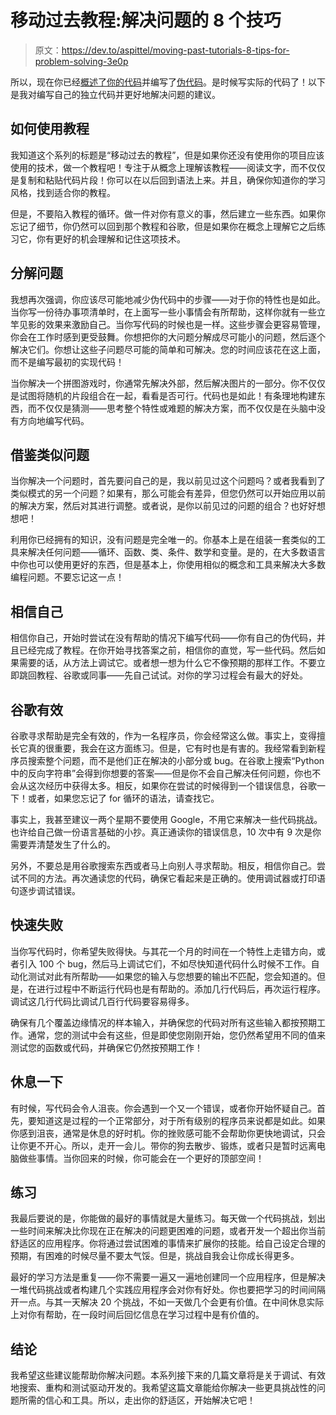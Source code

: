 # 移动过去教程:解决问题的 8 个技巧

> 原文：<https://dev.to/aspittel/moving-past-tutorials-8-tips-for-problem-solving-3e0p>

所以，现在你已经[概述了你的代码](https://dev.to/aspittel/moving-past-tutorials-pseudocode-13a6)并编写了[伪代码](https://dev.to/aspittel/moving-past-tutorials-pseudocode-13a6)。是时候写实际的代码了！以下是我对编写自己的独立代码并更好地解决问题的建议。

## 如何使用教程

我知道这个系列的标题是“移动过去的教程”，但是如果你还没有使用你的项目应该使用的技术，做一个教程吧！专注于从概念上理解该教程——阅读文字，而不仅仅是复制和粘贴代码片段！你可以在以后回到语法上来。并且，确保你知道你的学习风格，找到适合你的教程。

但是，不要陷入教程的循环。做一件对你有意义的事，然后建立一些东西。如果你忘记了细节，你仍然可以回到那个教程和谷歌，但是如果你在概念上理解它之后练习它，你有更好的机会理解和记住这项技术。

## 分解问题

我想再次强调，你应该尽可能地减少伪代码中的步骤——对于你的特性也是如此。当你写一份待办事项清单时，在上面写一些小事情会有所帮助，这样你就有一些立竿见影的效果来激励自己。当你写代码的时候也是一样。这些步骤会更容易管理，你会在工作时感到更受鼓舞。你想把你的大问题分解成尽可能小的问题，然后逐个解决它们。你想让这些子问题尽可能的简单和可解决。您的时间应该花在这上面，而不是编写最初的实现代码！

当你解决一个拼图游戏时，你通常先解决外部，然后解决图片的一部分。你不仅仅是试图将随机的片段组合在一起，看看是否可行。代码也是如此！有条理地构建东西，而不仅仅是猜测——思考整个特性或难题的解决方案，而不仅仅是在头脑中没有方向地编写代码。

## 借鉴类似问题

当你解决一个问题时，首先要问自己的是，我以前见过这个问题吗？或者我看到了类似模式的另一个问题？如果有，那么可能会有差异，但您仍然可以开始应用以前的解决方案，然后对其进行调整。或者说，是你以前见过的问题的组合？也好好想想吧！

利用你已经拥有的知识，没有问题是完全唯一的。你基本上是在组装一套类似的工具来解决任何问题——循环、函数、类、条件、数学和变量。是的，在大多数语言中你也可以使用更好的东西，但是基本上，你使用相似的概念和工具来解决大多数编程问题。不要忘记这一点！

## 相信自己

相信你自己，开始时尝试在没有帮助的情况下编写代码——你有自己的伪代码，并且已经完成了教程。在你开始寻找答案之前，相信你的直觉，写一些代码。然后如果需要的话，从方法上调试它。或者想一想为什么它不像预期的那样工作。不要立即跳回教程、谷歌或同事——先自己试试。对你的学习过程会有最大的好处。

## 谷歌有效

谷歌寻求帮助是完全有效的，作为一名程序员，你会经常这么做。事实上，变得擅长它真的很重要，我会在这方面练习。但是，它有时也是有害的。我经常看到新程序员搜索整个问题，而不是他们正在解决的小部分或 bug。在谷歌上搜索“Python 中的反向字符串”会得到你想要的答案——但是你不会自己解决任何问题，你也不会从这次经历中获得太多。相反，如果你在尝试的时候得到一个错误信息，谷歌一下！或者，如果您忘记了 for 循环的语法，请查找它。

事实上，我甚至建议一两个星期不要使用 Google，不用它来解决一些代码挑战。也许给自己做一份语言基础的小抄。真正通读你的错误信息，10 次中有 9 次是你需要弄清楚发生了什么的。

另外，不要总是用谷歌搜索东西或者马上向别人寻求帮助。相反，相信你自己。尝试不同的方法。再次通读您的代码，确保它看起来是正确的。使用调试器或打印语句逐步调试错误。

## 快速失败

当你写代码时，你希望失败得快。与其花一个月的时间在一个特性上走错方向，或者引入 100 个 bug，然后马上调试它们，不如尽快知道代码什么时候不工作。自动化测试对此有所帮助——如果您的输入与您想要的输出不匹配，您会知道的。但是，在进行过程中不断运行代码也是有帮助的。添加几行代码后，再次运行程序。调试这几行代码比调试几百行代码要容易得多。

确保有几个覆盖边缘情况的样本输入，并确保您的代码对所有这些输入都按预期工作。通常，您的测试中会有这些，但是即使您刚刚开始，您仍然希望用不同的值来测试您的函数或代码，并确保它仍然按预期工作！

## 休息一下

有时候，写代码会令人沮丧。你会遇到一个又一个错误，或者你开始怀疑自己。首先，要知道这是过程的一个正常部分，对于所有级别的程序员来说都是如此。如果你感到沮丧，通常是休息的好时机。你的挫败感可能不会帮助你更快地调试，只会让你更不开心。所以，走开一会儿。带你的狗去散步、锻炼，或者只是暂时远离电脑做些事情。当你回来的时候，你可能会在一个更好的顶部空间！

## 练习

我最后要说的是，你能做的最好的事情就是大量练习。每天做一个代码挑战，划出一些时间来解决比你现在正在解决的问题更困难的问题，或者开发一个超出你当前舒适区的应用程序。你将通过尝试困难的事情来扩展你的技能。给自己设定合理的预期，有困难的时候尽量不要太气馁。但是，挑战自我会让你成长得更多。

最好的学习方法是重复——你不需要一遍又一遍地创建同一个应用程序，但是解决一堆代码挑战或者构建几个实践应用程序会对你有好处。你也要把学习的时间间隔开一点。与其一天解决 20 个挑战，不如一天做几个会更有价值。在中间休息实际上对你有帮助，在一段时间后回忆信息在学习过程中是有价值的。

## 结论

我希望这些建议能帮助你解决问题。本系列接下来的几篇文章将是关于调试、有效地搜索、重构和测试驱动开发的。我希望这篇文章能给你解决一些更具挑战性的问题所需的信心和工具。所以，走出你的舒适区，开始解决它吧！